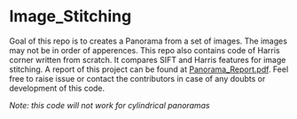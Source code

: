# Image_Stitching

Goal of this repo is to creates a Panorama from a set of images. The images may not be in order of apperences. This repo also contains code of Harris corner written from scratch. It compares SIFT and Harris features for image stitching. A report of this project can be found at [Panorama_Report.pdf](https://github.com/Shrutii07/Image_Stitching/blob/main/Panaroma_Report.pdf). Feel free to raise issue or contact the contributors in case of any doubts or development of this code. 

*Note: this code will not work for cylindrical panoramas*
